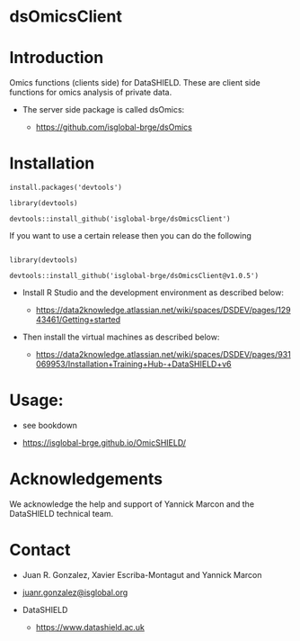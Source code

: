 # dsOmicsClient

# Introduction

Omics functions (clients side) for DataSHIELD. These are client side functions for omics analysis of private data.

* The server side package is called dsOmics:

  * https://github.com/isglobal-brge/dsOmics
  
# Installation

```
install.packages('devtools')

library(devtools)

devtools::install_github('isglobal-brge/dsOmicsClient')
```

If you want to use a certain release then you can do the following

```

library(devtools)

devtools::install_github('isglobal-brge/dsOmicsClient@v1.0.5')

```

* Install R Studio and the development environment as described below:

    * https://data2knowledge.atlassian.net/wiki/spaces/DSDEV/pages/12943461/Getting+started


* Then install the virtual machines as described below:

    * https://data2knowledge.atlassian.net/wiki/spaces/DSDEV/pages/931069953/Installation+Training+Hub-+DataSHIELD+v6


# Usage:

* see bookdown   

* https://isglobal-brge.github.io/OmicSHIELD/

# Acknowledgements

We acknowledge the help and support of Yannick Marcon and the DataSHIELD technical team.

# Contact

* Juan R. Gonzalez, Xavier Escriba-Montagut and Yannick Marcon

* juanr.gonzalez@isglobal.org

* DataSHIELD 

    * https://www.datashield.ac.uk
    